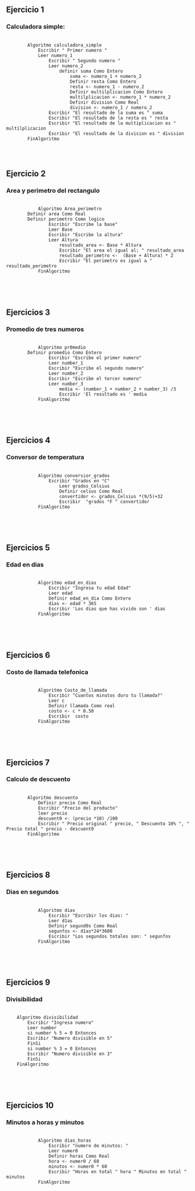 <h2>Ejercicio 1</h2>
<h3>Calculadora simple:</h3>
<pre>
    <code>
        Algoritmo calculadora_simple
	        Escribir " Primer numero "
	        Leer numero_1
		        Escribir " Segundo numero "
		        Leer numero_2
		        	definir suma Como Entero
				        suma <- numero_1 + numero_2
				        Definir resta Como Entero
				        resta <- numero_1 - numero_2
				        Definir multilplicacion Como Entero
				        multilplicacion <- numero_1 * numero_2
				        Definir division Como Real
				        division <- numero_1 / numero_2
		        Escribir "El resultado de la suma es " suma
		        Escribir "El resultado de la resta es " resta
		        Escribir "El resultado de la multiplicacion es " multilplicacion
		        Escribir "El resultado de la division es " division
        FinAlgoritmo
    </code>
</pre>

<br>

<h2>Ejercicio 2</h2>
<h3>Area y perimetro del rectangulo</h3>
    <pre>
        <code>
            Algoritmo Area_perimetro
		Definir area Como Real
		Definir perimetro Como logico
	            Escribir "Escribe la base"
	            Leer Base
	            Escribir "Escribe la altura"
	            Leer Altura
		            resultado_area <- Base * Altura
		            Escribir "El area el igual al: " resultado_area
		            resultado_perimetro <-  (Base + Altura) * 2
		            Escribir "El perimetro es igual a " resultado_perimetro
            FinAlgoritmo
        </code>
    </pre>

<br>

<h2>Ejercicios 3</h2>
<h3>Promedio de tres numeros</h3>
    <pre>
        <code>
            Algoritmo pr0medio
		Definir promedio Como Entero
	            Escribir "Escribe el primer numero"
	            Leer number_1
	            Escribir "Escribe el segundo numero"
	            Leer number_2
	            Escribir "Escribe el tercer numero"
	            Leer number_3
		            media <- (number_1 + number_2 + number_3) /3
		            Escribir 'El resultado es ' media
            FinAlgoritmo
        </code>
    </pre>

<br>


<h2>Ejercicios 4</h2>
<h3>Conversor de temperatura</h3>
    <pre>
        <code>
            Algoritmo conversior_grados
	            Escribir "Grados en °C"
	                Leer grados_Celsius
	                Definir celsus Como Real
	                convertidor <- grados_Celsius *(9/5)+32
	                Escribir  "grados °F " convertidor
            FinAlgoritmo
        </code>
    </pre>

<br>

<h2>Ejercicios 5</h2>
<h3>Edad en dias</h3>
    <pre>
        <code>
            Algoritmo edad_en_dias
	            Escribir "Ingresa tu edad Edad"
	            Leer edad
	            Definir edad_en_dia Como Entero
	            dias <- edad * 365
	            Escribir 'Los dias que has vivido son ' dias
            FinAlgoritmo
        </code>
    </pre>

<br>

<h2>Ejercicios 6</h2>
<h3>Costo de llamada telefonica</h3>
    <pre>
        <code>
            Algoritmo Costo_de_llamada
	            Escribir "Cuantos minutos duro tu llamada?"
	            Leer c
	            Definir llamada Como real
	            costo <- c * 0.50
	            Escribir  costo
            FinAlgoritmo
        </code>
    </pre>

<br>


<h2>Ejercicios 7</h2>
<h3>Calculo de descuento</h3>
    <pre>
        <code>
        Algoritmo descuento 
	        Definir precio Como Real
	        Escribir "Precio del producto"
	        leer precio
	        descuent0 <- (precio *10) /100 
	        Escribir " Precio original " precio, " Descuento 10% ", " Precio total " precio - descuent0
        FinAlgoritmo
    </code>

</pre>

<br>

<h2>Ejercicios 8</h2>
<h3>Dias en segundos</h3>
    <pre>
        <code>
            Algoritmo dias
	            Escribir "Escribir los dias: "
	            Leer d1as
	            Definir segund0s Como Real
	            segunfos <- d1as*24*3600
	            Escribir "Los segundos totales son: " segunfos
            FinAlgoritmo
        </code>
    </pre>

<br>

<h2>Ejercicios 9</h2>
<h3>Divisibilidad</h3>
    <pre>
        <code>
    Algoritmo divisibilidad
	    Escribir "Ingresa numero"
	    Leer number
	    si number % 5 = 0 Entonces
	    Escribir "Numero divisible en 5"
	    FinSi
        si number % 3 = 0 Entonces
		Escribir "Numero divisible en 3"
	    FinSi
    FinAlgoritmo
        </code>
    </pre>
<br>

<h2>Ejercicios 10</h2>
<h3>Minutos a horas y minutos</h3>
    <pre>
        <code>
            Algoritmo dias_horas
	            Escribir "numero de minutos: "
	            Leer numer0
	            Definir horas Como Real
	            hora <- numer0 / 60
	            minutos <- numer0 * 60
	            Escribir "Horas en total " hora " Minutos en total " minutos
            FinAlgoritmo
        </code>
    </pre>
